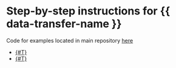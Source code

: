 # Step-by-step instructions for {{ data-transfer-name }}

Code for examples located in main repository [here](https://github.com/doublecloud/transfer/tree/main/examples)

* [{#T}](airbyte.md)
* [{#T}](pg2yt.md)
